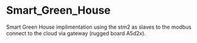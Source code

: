 # Smart_Green_House
Smart Green House implimentation using the stm2 as slaves to the modbus connect to the cloud via gateway (rugged board A5d2x).
